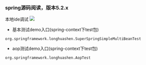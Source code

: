### spring源码阅读，版本5.2.x

本地ide调试
![](http://cdn.longhuashen.com/spring-debug-01.png)

+ 基本测试demo入口(spring-context下test包)

```
org.springframework.longhuashen.SuperSpringSimpleMultiBeanTest
```

+ aop测试demo入口(spring-context下test包)
```
org.springframework.longhuashen.AopTest
```